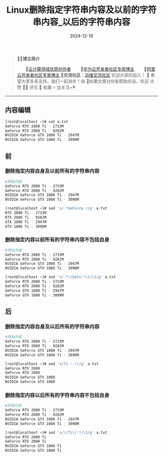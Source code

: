 ﻿---
title: Linux删除指定字符串内容及以前的字符串内容_以后的字符串内容
icon: circle-info
order: 1
category:
  - Linux
tag:
  - Linux
  - 运维
pageview: false
date: 2024-12-19
comment: false
breadcrumb: false
---


>👨‍🎓**博主简介**
>
>&emsp;&emsp;🏅[云计算领域优质创作者](https://blog.csdn.net/liu_chen_yang?type=blog)
>&emsp;&emsp;🏅[华为云开发者社区专家博主](https://bbs.huaweicloud.com/community/myblog)
>&emsp;&emsp;🏅[阿里云开发者社区专家博主](https://developer.aliyun.com/my?spm=a2c6h.13148508.setting.3.21fc4f0eCmz1v3#/article?_k=zooqoz)
>💊**交流社区：**[运维交流社区](https://bbs.csdn.net/forums/lcy) 欢迎大家的加入！
>🐋 希望大家多多支持，我们一起进步！😄
>🎉如果文章对你有帮助的话，欢迎 点赞 👍🏻 评论 💬 收藏 ⭐️ 加关注+💗

---

## 内容编辑

```bash
[root@localhost ~]# cat a.txt
GeForce RTX 2080 Ti - 2733M
GeForce RTX 2080 Ti - 9282M
NVIDIA GeForce GTX 1080 Ti - 2947M
NVIDIA GeForce GTX 1080 Ti - 3098M
```
## 前
### 删除指定内容自身及以前所有的字符串内容

```bash
#原始内容
GeForce RTX 2080 Ti - 2733M
GeForce RTX 2080 Ti - 9282M
NVIDIA GeForce GTX 1080 Ti - 2947M
NVIDIA GeForce GTX 1080 Ti - 3098M

[root@localhost ~]# sed 's/.*GeForce //g' a.txt
RTX 2080 Ti - 2733M
RTX 2080 Ti - 9282M
GTX 1080 Ti - 2947M
GTX 1080 Ti - 3098M

```

### 删除指定内容以前所有的字符串内容不包括自身

```bash
#原始内容
GeForce RTX 2080 Ti - 2733M
GeForce RTX 2080 Ti - 9282M
NVIDIA GeForce GTX 1080 Ti - 2947M
NVIDIA GeForce GTX 1080 Ti - 3098M

[root@localhost ~]# sed 's/.*\(GeFo.*\)/\1/g' a.txt
GeForce RTX 2080 Ti - 2733M
GeForce RTX 2080 Ti - 9282M
GeForce GTX 1080 Ti - 2947M
GeForce GTX 1080 Ti - 3098M
```

## 后
### 删除指定内容自身及以后所有的字符串内容

```bash
#原始内容
GeForce RTX 2080 Ti - 2733M
GeForce RTX 2080 Ti - 9282M
NVIDIA GeForce GTX 1080 Ti - 2947M
NVIDIA GeForce GTX 1080 Ti - 3098M

[root@localhost ~]# sed 's/Ti -.*//g' a.txt
GeForce RTX 2080 
GeForce RTX 2080 
NVIDIA GeForce GTX 1080 
NVIDIA GeForce GTX 1080
```

### 删除指定内容以后所有的字符串内容不包括自身

```bash
#原始内容
GeForce RTX 2080 Ti - 2733M
GeForce RTX 2080 Ti - 9282M
NVIDIA GeForce GTX 1080 Ti - 2947M
NVIDIA GeForce GTX 1080 Ti - 3098M

[root@localhost ~]# sed 's/\(Ti\).*/\1/g' a.txt
GeForce RTX 2080 Ti
GeForce RTX 2080 Ti
NVIDIA GeForce GTX 1080 Ti
NVIDIA GeForce GTX 1080 Ti
```



